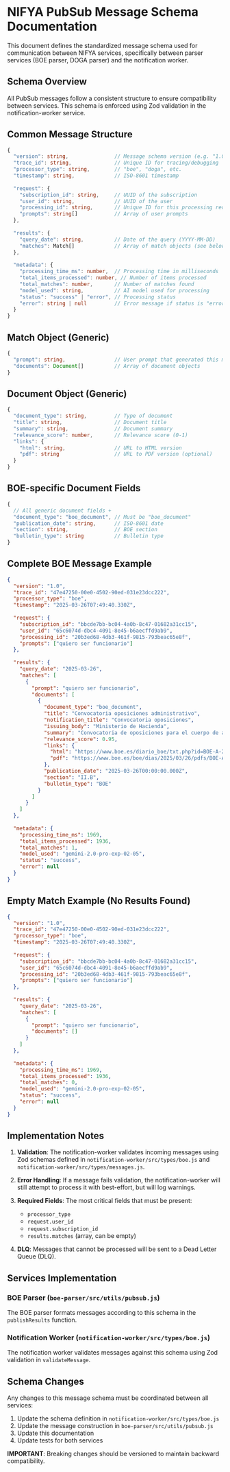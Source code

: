 # NIFYA PubSub Message Schema Documentation

This document defines the standardized message schema used for communication between NIFYA services, specifically between parser services (BOE parser, DOGA parser) and the notification worker.

## Schema Overview

All PubSub messages follow a consistent structure to ensure compatibility between services. This schema is enforced using Zod validation in the notification-worker service.

## Common Message Structure

```typescript
{
  "version": string,               // Message schema version (e.g. "1.0")
  "trace_id": string,              // Unique ID for tracing/debugging
  "processor_type": string,        // "boe", "doga", etc.
  "timestamp": string,             // ISO-8601 timestamp
  
  "request": {
    "subscription_id": string,     // UUID of the subscription
    "user_id": string,             // UUID of the user
    "processing_id": string,       // Unique ID for this processing request
    "prompts": string[]            // Array of user prompts
  },
  
  "results": {
    "query_date": string,          // Date of the query (YYYY-MM-DD)
    "matches": Match[]             // Array of match objects (see below)
  },
  
  "metadata": {
    "processing_time_ms": number,  // Processing time in milliseconds
    "total_items_processed": number, // Number of items processed
    "total_matches": number,       // Number of matches found
    "model_used": string,          // AI model used for processing
    "status": "success" | "error", // Processing status
    "error": string | null         // Error message if status is "error"
  }
}
```

## Match Object (Generic)

```typescript
{
  "prompt": string,                // User prompt that generated this match
  "documents": Document[]          // Array of document objects
}
```

## Document Object (Generic)

```typescript
{
  "document_type": string,         // Type of document
  "title": string,                 // Document title
  "summary": string,               // Document summary
  "relevance_score": number,       // Relevance score (0-1)
  "links": {
    "html": string,                // URL to HTML version
    "pdf": string                  // URL to PDF version (optional)
  }
}
```

## BOE-specific Document Fields

```typescript
{
  // All generic document fields +
  "document_type": "boe_document", // Must be "boe_document"
  "publication_date": string,      // ISO-8601 date
  "section": string,               // BOE section
  "bulletin_type": string          // Bulletin type
}
```

## Complete BOE Message Example

```json
{
  "version": "1.0",
  "trace_id": "47e47250-00e0-4502-90ed-031e23dcc222",
  "processor_type": "boe",
  "timestamp": "2025-03-26T07:49:40.330Z",
  
  "request": {
    "subscription_id": "bbcde7bb-bc04-4a0b-8c47-01682a31cc15",
    "user_id": "65c6074d-dbc4-4091-8e45-b6aecffd9ab9",
    "processing_id": "20b3ed68-4db3-461f-9815-793beac65e8f",
    "prompts": ["quiero ser funcionario"]
  },
  
  "results": {
    "query_date": "2025-03-26",
    "matches": [
      {
        "prompt": "quiero ser funcionario",
        "documents": [
          {
            "document_type": "boe_document",
            "title": "Convocatoria oposiciones administrativo",
            "notification_title": "Convocatoria oposiciones",
            "issuing_body": "Ministerio de Hacienda",
            "summary": "Convocatoria de oposiciones para el cuerpo de administrativos",
            "relevance_score": 0.95,
            "links": {
              "html": "https://www.boe.es/diario_boe/txt.php?id=BOE-A-2025-1234",
              "pdf": "https://www.boe.es/boe/dias/2025/03/26/pdfs/BOE-A-2025-1234.pdf"
            },
            "publication_date": "2025-03-26T00:00:00.000Z",
            "section": "II.B",
            "bulletin_type": "BOE"
          }
        ]
      }
    ]
  },
  
  "metadata": {
    "processing_time_ms": 1969,
    "total_items_processed": 1936,
    "total_matches": 1,
    "model_used": "gemini-2.0-pro-exp-02-05",
    "status": "success",
    "error": null
  }
}
```

## Empty Match Example (No Results Found)

```json
{
  "version": "1.0",
  "trace_id": "47e47250-00e0-4502-90ed-031e23dcc222",
  "processor_type": "boe",
  "timestamp": "2025-03-26T07:49:40.330Z",
  
  "request": {
    "subscription_id": "bbcde7bb-bc04-4a0b-8c47-01682a31cc15",
    "user_id": "65c6074d-dbc4-4091-8e45-b6aecffd9ab9",
    "processing_id": "20b3ed68-4db3-461f-9815-793beac65e8f",
    "prompts": ["quiero ser funcionario"]
  },
  
  "results": {
    "query_date": "2025-03-26",
    "matches": [
      {
        "prompt": "quiero ser funcionario",
        "documents": []
      }
    ]
  },
  
  "metadata": {
    "processing_time_ms": 1969,
    "total_items_processed": 1936,
    "total_matches": 0,
    "model_used": "gemini-2.0-pro-exp-02-05",
    "status": "success",
    "error": null
  }
}
```

## Implementation Notes

1. **Validation**: The notification-worker validates incoming messages using Zod schemas defined in `notification-worker/src/types/boe.js` and `notification-worker/src/types/messages.js`.

2. **Error Handling**: If a message fails validation, the notification-worker will still attempt to process it with best-effort, but will log warnings.

3. **Required Fields**: The most critical fields that must be present:
   - `processor_type`
   - `request.user_id`
   - `request.subscription_id`
   - `results.matches` (array, can be empty)

4. **DLQ**: Messages that cannot be processed will be sent to a Dead Letter Queue (DLQ).

## Services Implementation

### BOE Parser (`boe-parser/src/utils/pubsub.js`)
The BOE parser formats messages according to this schema in the `publishResults` function.

### Notification Worker (`notification-worker/src/types/boe.js`)
The notification worker validates messages against this schema using Zod validation in `validateMessage`.

## Schema Changes

Any changes to this message schema must be coordinated between all services:

1. Update the schema definition in `notification-worker/src/types/boe.js`
2. Update the message construction in `boe-parser/src/utils/pubsub.js`
3. Update this documentation
4. Update tests for both services

**IMPORTANT**: Breaking changes should be versioned to maintain backward compatibility.
